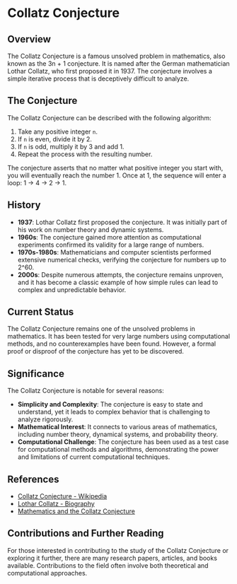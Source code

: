 # Collatz Conjecture

## Overview

The Collatz Conjecture is a famous unsolved problem in mathematics, also known as the 3n + 1 conjecture. It is named after the German mathematician Lothar Collatz, who first proposed it in 1937. The conjecture involves a simple iterative process that is deceptively difficult to analyze.

## The Conjecture

The Collatz Conjecture can be described with the following algorithm:

1. Take any positive integer `n`.
2. If `n` is even, divide it by 2.
3. If `n` is odd, multiply it by 3 and add 1.
4. Repeat the process with the resulting number.

The conjecture asserts that no matter what positive integer you start with, you will eventually reach the number 1. Once at 1, the sequence will enter a loop: 1 → 4 → 2 → 1.

## History

- **1937**: Lothar Collatz first proposed the conjecture. It was initially part of his work on number theory and dynamic systems.
- **1960s**: The conjecture gained more attention as computational experiments confirmed its validity for a large range of numbers.
- **1970s-1980s**: Mathematicians and computer scientists performed extensive numerical checks, verifying the conjecture for numbers up to 2^60.
- **2000s**: Despite numerous attempts, the conjecture remains unproven, and it has become a classic example of how simple rules can lead to complex and unpredictable behavior.

## Current Status

The Collatz Conjecture remains one of the unsolved problems in mathematics. It has been tested for very large numbers using computational methods, and no counterexamples have been found. However, a formal proof or disproof of the conjecture has yet to be discovered.

## Significance

The Collatz Conjecture is notable for several reasons:

- **Simplicity and Complexity**: The conjecture is easy to state and understand, yet it leads to complex behavior that is challenging to analyze rigorously.
- **Mathematical Interest**: It connects to various areas of mathematics, including number theory, dynamical systems, and probability theory.
- **Computational Challenge**: The conjecture has been used as a test case for computational methods and algorithms, demonstrating the power and limitations of current computational techniques.

## References

- [Collatz Conjecture - Wikipedia](https://en.wikipedia.org/wiki/Collatz_conjecture)
- [Lothar Collatz - Biography](https://en.wikipedia.org/wiki/Lothar_Collatz)
- [Mathematics and the Collatz Conjecture](https://www.maths.org.uk/resources/collatz-conjecture)

## Contributions and Further Reading

For those interested in contributing to the study of the Collatz Conjecture or exploring it further, there are many research papers, articles, and books available. Contributions to the field often involve both theoretical and computational approaches.
